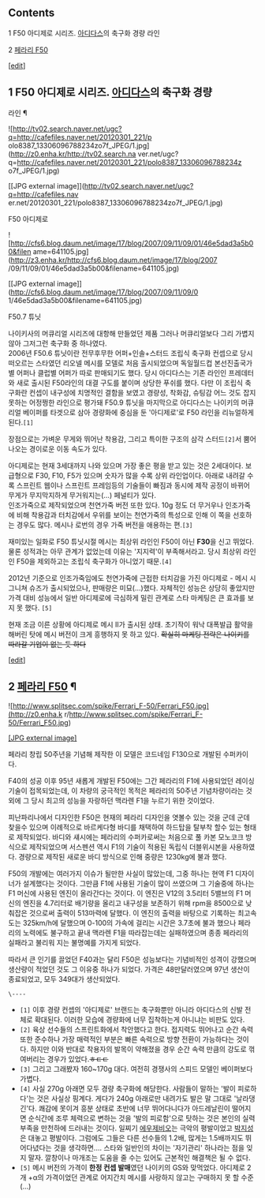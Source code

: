 ## Contents

    

1 F50 아디제로 시리즈. [아디다스](%EC%95%84%EB%94%94%EB%8B%A4%EC%8A%A4.md)의 축구화 경량 라인

2 [페라리 F50](%ED%8E%98%EB%9D%BC%EB%A6%AC%20F50.md)

[[edit](http://rigvedawiki.net/r1/wiki.php/F50?action=edit&section=1)]

## 1 F50 아디제로 시리즈. [아디다스](%EC%95%84%EB%94%94%EB%8B%A4%EC%8A%A4.md)의 축구화 경량
라인 ¶

  

![http://tv02.search.naver.net/ugc?q=http://cafefiles.naver.net/20120301_221/p
olo8387_13306096788234zo7f_JPEG/1.jpg](http://z0.enha.kr/http://tv02.search.na
ver.net/ugc?q=http://cafefiles.naver.net/20120301_221/polo8387_13306096788234z
o7f_JPEG/1.jpg)

[[JPG external image]](http://tv02.search.naver.net/ugc?q=http://cafefiles.nav
er.net/20120301_221/polo8387_13306096788234zo7f_JPEG/1.jpg)

  
F50 아디제로

  

![http://cfs6.blog.daum.net/image/17/blog/2007/09/11/09/01/46e5dad3a5b00&filen
ame=641105.jpg](http://z3.enha.kr/http://cfs6.blog.daum.net/image/17/blog/2007
/09/11/09/01/46e5dad3a5b00&filename=641105.jpg)

[[JPG external image]](http://cfs6.blog.daum.net/image/17/blog/2007/09/11/09/0
1/46e5dad3a5b00&filename=641105.jpg)

  
F50.7 튜닛

  

나이키사의 머큐리얼 시리즈에 대항해 만들었던 제품 그러나 머큐리얼보다 그리 가볍지 않아 그저그런 축구화 중 하나였다.  
2006년 F50.6 튜닛이란 전무후무한 어퍼+인솔+스터드 조립식 축구화 컨셉으로 당시 떠오르는 스타였던 리오넬 메시를 모델로 처음
출시되었으며 독일월드컵 본선진출국가별 어퍼나 클럽별 어퍼가 따로 판매되기도 했다. 당시 아디다스는 기존 라인인 프레데터와 새로 출시된
F50라인의 대결 구도를 붙이며 상당한 푸쉬를 했다. 다만 이 조립식 축구화란 컨셉이 내구성에 치명적인 결함을 보였고 경량성, 착화감,
슈팅감 어느 것도 잡지 못하는 어정쩡한 라인으로 평가돼 F50.9 튜닛을 마지막으로 아디다스는 나이키의 머큐리얼 베이퍼를 타겟으로 삼아
경량화에 중심을 둔 '아디제로'로 F50 라인을 리뉴얼하게 된다.`[1]`

  

장점으로는 가벼운 무게와 뛰어난 착용감, 그리고 특이한 구조의 삼각 스터드`[2]`서 뿜어나오는 경이로운 이동 속도가 있다.

  

아디제로는 현재 3세대까지 나와 있으며 가장 좋은 평을 받고 있는 것은 2세대이다. 보급형으로 F30, F10, F5가 있으며 숫자가 많을
수록 상위 라인업이다. 아래로 내려갈 수록 스프린트 웹이나 스프린트 프레임등의 기술들이 빠짐과 동시에 제작 공정이 바뀌어 무게가 무지막지하게
무거워지는(...) 페널티가 있다.  
인조가죽으로 제작되었으며 천연가죽 버전 또한 있다. 10g 정도 더 무거우나 인조가죽에 비해 착용감과 터치감에서 우위를 보이는 천연가죽의
특성으로 인해 이 쪽을 선호하는 경우도 많다. 메시나 로번의 경우 가죽 버전을 애용하는 편.`[3]`

  

재미있는 일화로 F50 튜닛시절 메시는 최상위 라인인 F50이 아닌 **F30**을 신고 뛰었다. 물론 성적과는 아무 관계가 없었는데 이유는
'지지력'이 부족해서라고. 당시 최상위 라인인 F50을 제외하고는 조립식 축구화가 아니었기 때문.`[4]`

  

2012년 기준으로 인조가죽임에도 천연가죽에 근접한 터치감을 가진 아디제로 - 메시 시그니쳐 슈즈가 출시되었으나, 판매량은
미묘(...)했다. 자체적인 성능은 상당히 좋았지만 가격 대비 성능에서 일반 아디제로에 극심하게 밀린 관계로 스타 마케팅은 큰 효과를 보지
못 했다. `[5]`

  

현재 조금 이른 상황에 아디제로 메시 II가 출시된 상태. 초기작이 워낙 대폭발급 활약을 해버린 탓에 메시 버전이 크게 흥행하지 못 하고
있다. <del>확실히 마케팅 전략은 나이키를 따라갈 기업이 없는 듯 하다</del>

[[edit](http://rigvedawiki.net/r1/wiki.php/F50?action=edit&section=2)]

## 2 [페라리 F50](%ED%8E%98%EB%9D%BC%EB%A6%AC%20F50.md) ¶

![http://www.splitsec.com/spike/Ferrari_F-50/Ferrari_F50.jpg](http://z0.enha.k
r/http://www.splitsec.com/spike/Ferrari_F-50/Ferrari_F50.jpg)

[[JPG external
image]](http://www.splitsec.com/spike/Ferrari_F-50/Ferrari_F50.jpg)

  

페라리 창립 50주년을 기념해 제작한 이 모델은 코드네임 F130으로 개발된 수퍼카이다.

  

F40의 성공 이후 95년 새롭게 개발된 F50에는 그간 페라리의 F1에 사용되었던 레이싱 기술이 접목되었는데, 이 차량의 궁극적인 목적은
페라리의 50주년 기념차량이라는 것 외에 그 당시 최고의 성능을 자랑하던 맥라렌 F1을 누르기 위한 것이었다.

  

피난파리나에서 디자인한 F50은 현재의 페라리 디자인을 엿볼수 있는 것을 군데 군데 찾을수 있으며 이례적으로 바르케다형 바디를 채택하여
하드탑을 탈부착 할수 있는 형태로 제작되었다. 바디와 섀시에는 페라리의 수퍼카로써는 처음으로 풀 카본 모노코크 방식으로 제작되었으며 서스펜션
역시 F1의 기술이 적용된 독립식 더블위시본을 사용하였다. 경량으로 제작된 새로운 바디 방식으로 인해 중량은 1230kg에 불과 했다.

  

F50의 개발에는 여러가지 이슈가 될만한 사실이 많았는데, 그중 하나는 현역 F1 디자이너가 설계했다는 것이다. 그만큼 F1에 사용된 기술이
많이 쓰였으며 그 기술중에 하나는 F1 머신에 사용된 엔진이 올라간다는 것이다. 이 엔진은 V12의 3.5리터 5밸브의 F1 머신의 엔진을
4.7리터로 배기량을 올리고 내구성을 보존하기 위해 rpm을 8500으로 낮춰잡은 것으로써 출력이 513마력에 달했다. 이 엔진의 출력을
바탕으로 기록하는 최고속도는 325km/h에 달했으며 0-100의 가속에 걸리는 시간은 3.7초에 불과 했으나 페라리의 노력에도 불구하고
끝내 맥라렌 F1을 따라잡는데는 실패하였으며 종종 페라리의 실패라고 불리워 지는 불명예를 가지게 되었다.

  

따라서 큰 인기를 끌었던 F40과는 달리 F50은 성능보다는 기념비적인 성격이 강했으며 생산량이 적었던 것도 그 이유중 하나가 되었다.
가격은 48만달러였으며 97년 생산이 종료되었고, 모두 349대가 생산되었다.

`\----`

  * `[1]` 이후 경량 컨셉의 '아디제로' 브랜드는 축구화뿐만 아니라 아디다스의 신발 전체로 확대된다. 이러한 모습에 경량화에 너무 집착하는게 아니냐는 비판도 있다.
  * `[2]` 육상 선수들의 스프린트화에서 착안했다고 한다. 접지력도 뛰어나고 순간 속력 또한 준수하나 가장 매력적인 부분은 빠른 속력으로 방향 전환이 가능하다는 것이다. 하지만 이와 반대로 착용자의 발목이 약해졌을 경우 순간 속력 만큼의 강도로 꺾여버리는 경우가 있었다.<del>ㅎㄷㄷ</del>
  * `[3]` 그리고 그래봤자 160~170g 대다. 여전히 경쟁사의 스피드 모델인 베이퍼보다 가볍다. 
  * `[4]` 사실 270g 아래면 모두 경량 축구화에 해당한다. 사람들이 말하는 '발이 피로하다'는 것은 사실상 핑계다. 게다가 240g 아래로만 내려가도 발은 말 그대로 '날라댕긴'다. 쾌감에 못이겨 흥분 상태로 초반에 너무 뛰어다니다가 아드레날린이 떨어지면 순식간에 조루 체력으로 변하는 것을 '발의 피로함'으로 탓하는 것은 본인의 실력 부족을 만천하에 드러내는 것이다. 일찌기 [에우제비오](%EC%97%90%EC%9A%B0%EC%A0%9C%EB%B9%84%EC%98%A4.md)는 극악의 평발이었고 [박지성](%EB%B0%95%EC%A7%80%EC%84%B1.md)은 대놓고 평발이다. 그럼에도 그들은 다른 선수들의 1.2배, 많게는 1.5배까지도 뛰어다녔다는 것을 생각하면.... 스타와 일반인의 차이는 '자기관리' 하나라는 점을 잊지 말자. 깔창이나 마개조는 도움을 줄 수는 있어도 근본적인 해결책은 될 수 없다.
  * `[5]` 메시 버전의 가격이 **한정 컨셉 발매**였던 나이키의 GS와 맞먹었다. 아디제로 2개 +α의 가격이었던 관계로 어지간치 메시를 사랑하지 않고는 구매하지 못 할 수준(...)

